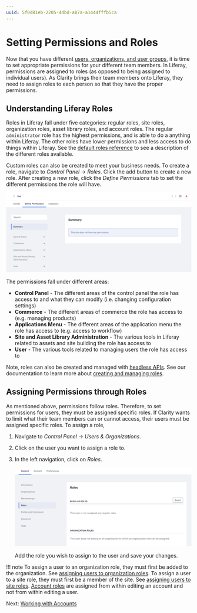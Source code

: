 ```yaml
---
uuid: 5f0d81eb-2205-4dbd-a87a-a1444fffb5ca
---
```

# Setting Permissions and Roles

Now that you have different [users, organizations, and user groups](./understanding-users-organizations-and-user-groups.md), it is time to set appropriate permissions for your different team members. In Liferay, permissions are assigned to roles (as opposed to being assigned to individual users). As Clarity brings their team members onto Liferay, they need to assign roles to each person so that they have the proper permissions.

## Understanding Liferay Roles

Roles in Liferay fall under five categories: regular roles, site roles, organization roles, asset library roles, and account roles. The regular `administrator` role has the highest permissions, and is able to do a anything within Liferay. The other roles have lower permissions and less access to do things within Liferay. See the [default roles reference](https://learn.liferay.com/w/dxp/users-and-permissions/roles-and-permissions/default-roles-reference) to see a description of the different roles available.

Custom roles can also be created to meet your business needs. To create a role, navigate to _Control Panel_ &rarr; _Roles_. Click the add button to create a new role. After creating a new role, click the _Define Permissions_ tab to set the different permissions the role will have.

![Set different permissions to the new custom role.](./setting-permissions-and-roles/images/01.png)

The permissions fall under different areas:

* __Control Panel__ - The different areas of the control panel the role has access to and what they can modify (i.e. changing configuration settings)
* __Commerce__ - The different areas of commerce the role has access to (e.g. managing products)
* __Applications Menu__ - The different areas of the application menu the role has access to (e.g. access to workflow)
* __Site and Asset Library Administration__ - The various tools in Liferay related to assets and site building the role has access to
* __User__ - The various tools related to managing users the role has access to

Note, roles can also be created and managed with [headless APIs](https://learn.liferay.com/w/dxp/users-and-permissions/developer-guide/roles-api-basics). See our documentation to learn more about [creating and managing roles](https://learn.liferay.com/w/dxp/users-and-permissions/roles-and-permissions/creating-and-managing-roles).

## Assigning Permissions through Roles

As mentioned above, permissions follow roles. Therefore, to set permissions for users, they must be assigned specific roles. If Clarity wants to limit what their team members can or cannot access, their users must be assigned specific roles. To assign a role,

1. Navigate to _Control Panel_ &rarr; _Users & Organizations_.

1. Click on the user you want to assign a role to.

1. In the left navigation, click on _Roles_.

   ![Assign roles when editing a user.](./setting-permissions-and-roles/images/02.png)

   Add the role you wish to assign to the user and save your changes.
 
 !!! note
   To assign a user to an organization role, they must first be added to the organization. See [assigning users to organization roles](https://learn.liferay.com/w/dxp/users-and-permissions/roles-and-permissions/assigning-users-to-roles#organization-roles). To assign a user to a site role, they must first be a member of the site. See [assigning users to site roles](https://learn.liferay.com/w/dxp/users-and-permissions/roles-and-permissions/assigning-users-to-roles#site-roles). [Account roles](https://learn.liferay.com/w/dxp/users-and-permissions/accounts/account-roles) are assigned from within editing an account and not from within editing a user.

Next: [Working with Accounts](./working-with-accounts.md)
